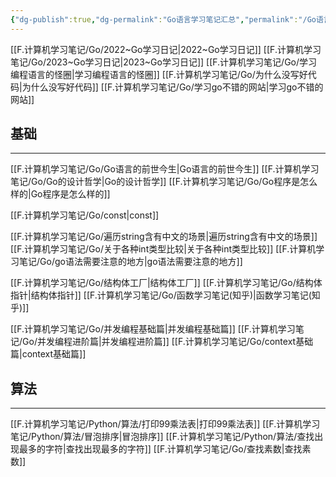 ```yaml
---
{"dg-publish":true,"dg-permalink":"Go语言学习笔记汇总","permalink":"/Go语言学习笔记汇总/","noteIcon":"","created":"","updated":""}
---
```



[[F.计算机学习笔记/Go/2022~Go学习日记\|2022~Go学习日记]]
[[F.计算机学习笔记/Go/2023~Go学习日记\|2023~Go学习日记]]
[[F.计算机学习笔记/Go/学习编程语言的怪圈\|学习编程语言的怪圈]]
[[F.计算机学习笔记/Go/为什么没写好代码\|为什么没写好代码]]
[[F.计算机学习笔记/Go/学习go不错的网站\|学习go不错的网站]]

## 基础
---
[[F.计算机学习笔记/Go/Go语言的前世今生\|Go语言的前世今生]]
[[F.计算机学习笔记/Go/Go的设计哲学\|Go的设计哲学]]
[[F.计算机学习笔记/Go/Go程序是怎么样的\|Go程序是怎么样的]]


[[F.计算机学习笔记/Go/const\|const]]

[[F.计算机学习笔记/Go/遍历string含有中文的场景\|遍历string含有中文的场景]]
[[F.计算机学习笔记/Go/关于各种int类型比较\|关于各种int类型比较]]
[[F.计算机学习笔记/Go/go语法需要注意的地方\|go语法需要注意的地方]]

[[F.计算机学习笔记/Go/结构体工厂\|结构体工厂]]
[[F.计算机学习笔记/Go/结构体指针\|结构体指针]]
[[F.计算机学习笔记/Go/函数学习笔记(知乎)\|函数学习笔记(知乎)]]

[[F.计算机学习笔记/Go/并发编程基础篇\|并发编程基础篇]]
[[F.计算机学习笔记/Go/并发编程进阶篇\|并发编程进阶篇]]
[[F.计算机学习笔记/Go/context基础篇\|context基础篇]]


## 算法
----
[[F.计算机学习笔记/Python/算法/打印99乘法表\|打印99乘法表]]
[[F.计算机学习笔记/Python/算法/冒泡排序\|冒泡排序]]
[[F.计算机学习笔记/Python/算法/查找出现最多的字符\|查找出现最多的字符]]
[[F.计算机学习笔记/Go/查找素数\|查找素数]]

